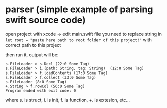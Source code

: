 # parser (simple example of parsing swift source code)

open project with xcode -> edit main.swift file
you need to replace string in `let root = "paste here path to root folder of this project!"`
with correct path to this project

then run it, output will be:

```
s.FileLoader > s.Decl (22:0 Some Tag)
s.FileLoader > i.(path: String, tag: String)  (12:0 Some Tag)
s.FileLoader > f.loadContents (17:0 Some Tag)
s.FileLoader > f.collect (33:0 Some Tag)
s.FileLoader (8:0 Some Tag)
+.String > f.rowCol (56:0 Some Tag)
Program ended with exit code: 0
```

where s. is struct, i. is init, f. is function, +. is extesion, etc...


